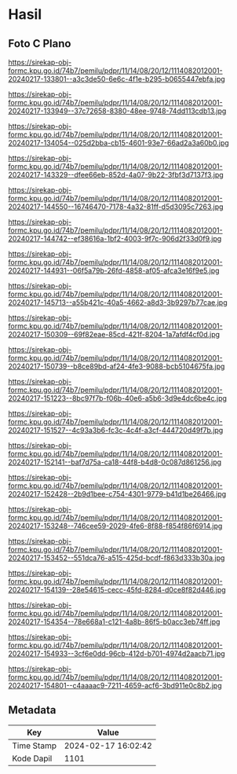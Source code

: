 # Hasil

## Foto C Plano

https://sirekap-obj-formc.kpu.go.id/74b7/pemilu/pdpr/11/14/08/20/12/1114082012001-20240217-133801--a3c3de50-6e6c-4f1e-b295-b0655447ebfa.jpg

https://sirekap-obj-formc.kpu.go.id/74b7/pemilu/pdpr/11/14/08/20/12/1114082012001-20240217-133949--37c72658-8380-48ee-9748-74dd113cdb13.jpg

https://sirekap-obj-formc.kpu.go.id/74b7/pemilu/pdpr/11/14/08/20/12/1114082012001-20240217-134054--025d2bba-cb15-4601-93e7-66ad2a3a60b0.jpg

https://sirekap-obj-formc.kpu.go.id/74b7/pemilu/pdpr/11/14/08/20/12/1114082012001-20240217-143329--dfee66eb-852d-4a07-9b22-3fbf3d7137f3.jpg

https://sirekap-obj-formc.kpu.go.id/74b7/pemilu/pdpr/11/14/08/20/12/1114082012001-20240217-144550--16746470-7178-4a32-81ff-d5d3095c7263.jpg

https://sirekap-obj-formc.kpu.go.id/74b7/pemilu/pdpr/11/14/08/20/12/1114082012001-20240217-144742--ef38616a-1bf2-4003-9f7c-906d2f33d0f9.jpg

https://sirekap-obj-formc.kpu.go.id/74b7/pemilu/pdpr/11/14/08/20/12/1114082012001-20240217-144931--06f5a79b-26fd-4858-af05-afca3e16f9e5.jpg

https://sirekap-obj-formc.kpu.go.id/74b7/pemilu/pdpr/11/14/08/20/12/1114082012001-20240217-145713--a55b421c-40a5-4662-a8d3-3b9297b77cae.jpg

https://sirekap-obj-formc.kpu.go.id/74b7/pemilu/pdpr/11/14/08/20/12/1114082012001-20240217-150309--69f82eae-85cd-421f-8204-1a7afdf4cf0d.jpg

https://sirekap-obj-formc.kpu.go.id/74b7/pemilu/pdpr/11/14/08/20/12/1114082012001-20240217-150739--b8ce89bd-af24-4fe3-9088-bcb5104675fa.jpg

https://sirekap-obj-formc.kpu.go.id/74b7/pemilu/pdpr/11/14/08/20/12/1114082012001-20240217-151223--8bc97f7b-f06b-40e6-a5b6-3d9e4dc6be4c.jpg

https://sirekap-obj-formc.kpu.go.id/74b7/pemilu/pdpr/11/14/08/20/12/1114082012001-20240217-151527--4c93a3b6-fc3c-4c4f-a3cf-444720d49f7b.jpg

https://sirekap-obj-formc.kpu.go.id/74b7/pemilu/pdpr/11/14/08/20/12/1114082012001-20240217-152141--baf7d75a-ca18-44f8-b4d8-0c087d861256.jpg

https://sirekap-obj-formc.kpu.go.id/74b7/pemilu/pdpr/11/14/08/20/12/1114082012001-20240217-152428--2b9d1bee-c754-4301-9779-b41d1be26466.jpg

https://sirekap-obj-formc.kpu.go.id/74b7/pemilu/pdpr/11/14/08/20/12/1114082012001-20240217-153248--746cee59-2029-4fe6-8f88-f854f86f6914.jpg

https://sirekap-obj-formc.kpu.go.id/74b7/pemilu/pdpr/11/14/08/20/12/1114082012001-20240217-153452--551dca76-a515-425d-bcdf-f863d333b30a.jpg

https://sirekap-obj-formc.kpu.go.id/74b7/pemilu/pdpr/11/14/08/20/12/1114082012001-20240217-154139--28e54615-cecc-45fd-8284-d0ce8f82d446.jpg

https://sirekap-obj-formc.kpu.go.id/74b7/pemilu/pdpr/11/14/08/20/12/1114082012001-20240217-154354--78e668a1-c121-4a8b-86f5-b0acc3eb74ff.jpg

https://sirekap-obj-formc.kpu.go.id/74b7/pemilu/pdpr/11/14/08/20/12/1114082012001-20240217-154933--3cf6e0dd-96cb-412d-b701-4974d2aacb71.jpg

https://sirekap-obj-formc.kpu.go.id/74b7/pemilu/pdpr/11/14/08/20/12/1114082012001-20240217-154801--c4aaaac9-7211-4659-acf6-3bd911e0c8b2.jpg


## Metadata

| Key        | Value               |
| ---------- | ------------------- |
| Time Stamp | 2024-02-17 16:02:42 |
| Kode Dapil | 1101                |



